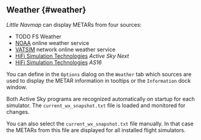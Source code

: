 
## Weather {#weather}

_Little Navmap_ can display METARs from four sources:

*   TODO FS Weather
*   [NOAA](http://www.weather.gov) online weather service
*   [VATSIM](http://www.vatsim.net) network online weather service
*   [HiFi Simulation Technologies](http://www.hifisimtech.com) _Active Sky Next_
*   [HiFi Simulation Technologies](http://www.hifisimtech.com) _AS16_

You can define in the `Options` dialog on the `Weather` tab which sources are used to display the METAR information in tooltips or the `Information` dock window.

Both Active Sky programs are recognized automatically on startup for each simulator. The `current_wx_snapshot.txt` file is loaded and monitored for changes.

You can also select the `current_wx_snapshot.txt` file manually. In that case the METARs from this file are displayed for all installed flight simulators.


